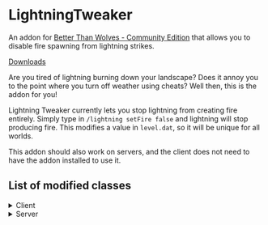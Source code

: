 # LightningTweaker
An addon for [Better Than Wolves - Community Edition](https://github.com/BTW-Community/BTW-Public) that allows you to disable fire spawning from lightning strikes.

[Downloads](https://github.com/BTW-Community/LightningTweaker/releases/latest)


Are you tired of lightning burning down your landscape? Does it annoy you to the point where you turn off weather using cheats? Well then, this is the addon for you!

Lightning Tweaker currently lets you stop lightning from creating fire entirely. Simply type in `/lightning setFire false` and lightning will stop producing fire. This modifies a value in `level.dat`, so it will be unique for all worlds.

This addon should also work on servers, and the client does not need to have the addon installed to use it.

## List of modified classes
<details>
  <summary>Client</summary>
  
  - BlockLeaves
  - FCEntityLightningBolt
</details>

<details>
  <summary>Server</summary>
  
  - BlockLeaves
  - FCEntityLightningBolt
  - MinecraftServer
</details>
